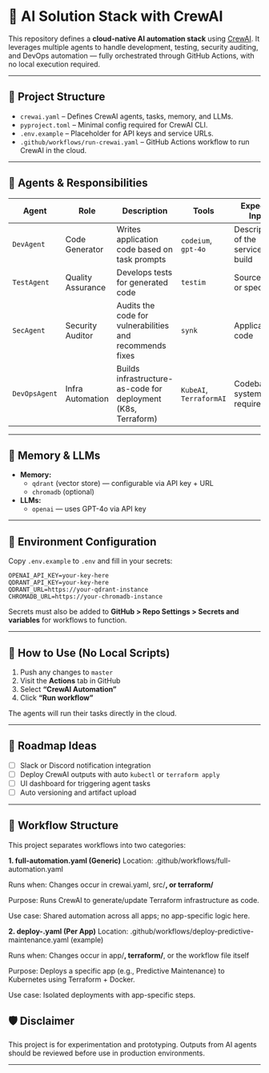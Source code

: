 # 🤖 AI Solution Stack with CrewAI

This repository defines a **cloud-native AI automation stack** using [CrewAI](https://docs.crewai.com/). It leverages multiple agents to handle development, testing, security auditing, and DevOps automation — fully orchestrated through GitHub Actions, with no local execution required.

---

## 🚀 Project Structure

- `crewai.yaml` – Defines CrewAI agents, tasks, memory, and LLMs.
- `pyproject.toml` – Minimal config required for CrewAI CLI.
- `.env.example` – Placeholder for API keys and service URLs.
- `.github/workflows/run-crewai.yaml` – GitHub Actions workflow to run CrewAI in the cloud.

---

## 🧠 Agents & Responsibilities

| Agent         | Role                | Description                                                       | Tools                       | Expected Input                                      | Output                                                  |
|---------------|---------------------|-------------------------------------------------------------------|-----------------------------|----------------------------------------------------|----------------------------------------------------------|
| `DevAgent`    | Code Generator       | Writes application code based on task prompts                    | `codeium`, `gpt-4o`         | Description of the service to build                 | Python scripts, app code, logic                          |
| `TestAgent`   | Quality Assurance    | Develops tests for generated code                                | `testim`                    | Source code or spec                                 | Unit/integration test scripts                            |
| `SecAgent`    | Security Auditor     | Audits the code for vulnerabilities and recommends fixes         | `synk`                      | Application code                                    | Security report, CVE findings, suggestions               |
| `DevOpsAgent` | Infra Automation     | Builds infrastructure-as-code for deployment (K8s, Terraform)    | `KubeAI`, `TerraformAI`     | Codebase or system requirements                     | YAML manifests, `.tf` files for infrastructure setup     |

---

## 💾 Memory & LLMs

- **Memory:**
  - `qdrant` (vector store) — configurable via API key + URL
  - `chromadb` (optional)
- **LLMs:**
  - `openai` — uses GPT-4o via API key

---

## 🔑 Environment Configuration

Copy `.env.example` to `.env` and fill in your secrets:

```env
OPENAI_API_KEY=your-key-here
QDRANT_API_KEY=your-key-here
QDRANT_URL=https://your-qdrant-instance
CHROMADB_URL=https://your-chromadb-instance
```

Secrets must also be added to **GitHub > Repo Settings > Secrets and variables** for workflows to function.

---

## 🧪 How to Use (No Local Scripts)

1. Push any changes to `master`
2. Visit the **Actions** tab in GitHub
3. Select **“CrewAI Automation”**
4. Click **“Run workflow”**

The agents will run their tasks directly in the cloud.

---

## 🌱 Roadmap Ideas

- [ ] Slack or Discord notification integration
- [ ] Deploy CrewAI outputs with auto `kubectl` or `terraform apply`
- [ ] UI dashboard for triggering agent tasks
- [ ] Auto versioning and artifact upload

---

## 🧩 Workflow Structure
This project separates workflows into two categories:

**1. full-automation.yaml (Generic)**
Location: .github/workflows/full-automation.yaml

Runs when: Changes occur in crewai.yaml, src/**, or terraform/**

Purpose: Runs CrewAI to generate/update Terraform infrastructure as code.

Use case: Shared automation across all apps; no app-specific logic here.

**2. deploy-<app>.yaml (Per App)**
Location: .github/workflows/deploy-predictive-maintenance.yaml (example)

Runs when: Changes occur in app/**, terraform/**, or the workflow file itself

Purpose: Deploys a specific app (e.g., Predictive Maintenance) to Kubernetes using Terraform + Docker.

Use case: Isolated deployments with app-specific steps.



## 🛡 Disclaimer

This project is for experimentation and prototyping. Outputs from AI agents should be reviewed before use in production environments.

---
